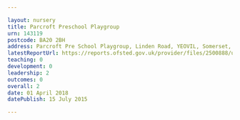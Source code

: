 ```yaml
---

layout: nursery
title: Parcroft Preschool Playgroup
urn: 143119
postcode: BA20 2BH
address: Parcroft Pre School Playgroup, Linden Road, YEOVIL, Somerset, BA20 2BH
latestReportUrl: https://reports.ofsted.gov.uk/provider/files/2500888/urn/143119.pdf
teaching: 0
development: 0
leadership: 2
outcomes: 0
overall: 2
date: 01 April 2018 
datePublish: 15 July 2015

---
```

